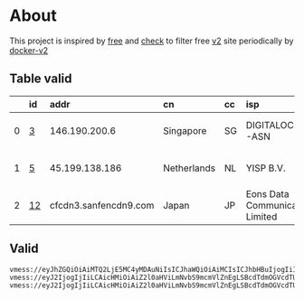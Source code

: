 
# About

This project is inspired by [free](https://github.com/freefq/free) and [check](https://github.com/yeahwu/check) to filter free [v2](https://github.com/v2fly/v2ray-core) site periodically by [docker-v2](https://hub.docker.com/r/v2ray/official)

    

## Table valid
|    | id                   | addr                  | cn          | cc   | isp                              | ip             | chatgpt          |
|---:|:---------------------|:----------------------|:------------|:-----|:---------------------------------|:---------------|:-----------------|
|  0 | [3](config/3.json)   | 146.190.200.6         | Singapore   | SG   | DIGITALOCEAN-ASN                 | 143.198.219.20 | Yes (Region: SG) |
|  1 | [5](config/5.json)   | 45.199.138.186        | Netherlands | NL   | YISP B.V.                        | 154.84.1.122   | Yes (Region: NL) |
|  2 | [12](config/12.json) | cfcdn3.sanfencdn9.com | Japan       | JP   | Eons Data Communications Limited | 38.207.152.110 | Yes (Region: US) |

## Valid
```
vmess://eyJhZGQiOiAiMTQ2LjE5MC4yMDAuNiIsICJhaWQiOiAiMCIsICJhbHBuIjogIiIsICJmcCI6ICIiLCAiaG9zdCI6ICJtZWRpYS1leHAxLmxpY2RuLmNvbSIsICJpZCI6ICIyNjVhMTYzZi00MDVlLTQ3Y2UtZTQyMy04ZWY4ZTJkNGJhNGUiLCAibmV0IjogIndzIiwgInBhdGgiOiAiL09OSElUX0FETUlOX1RFQU0iLCAicG9ydCI6ICIzNDY0NSIsICJwcyI6ICJnaXRodWIuY29tL2ZyZWVmcSAtIFx1N2Y4ZVx1NTZmZCAgMyIsICJzY3kiOiAiYXV0byIsICJzbmkiOiAiIiwgInRscyI6ICIiLCAidHlwZSI6ICIiLCAidiI6ICIyIn0=
vmess://eyJ2IjogIjIiLCAicHMiOiAiZ2l0aHViLmNvbS9mcmVlZnEgLSBcdTdmOGVcdTU2ZmRcdTUyYTBcdTUyMjlcdTc5OGZcdTVjM2NcdTRlOWFcdTVkZGVcdTU3MjNcdTRmNTVcdTU4NWVNVUxUQUNPTVx1NjczYVx1NjIzZiA1IiwgImFkZCI6ICI0NS4xOTkuMTM4LjE4NiIsICJwb3J0IjogMzAwMDAsICJpZCI6ICI0ZWMwYWU2Mi1kZTA5LTQwMjktOTA0YS0wMzEzZDQ2MjhlY2YiLCAiYWlkIjogNjQsICJzY3kiOiAiYXV0byIsICJuZXQiOiAid3MiLCAiaG9zdCI6ICJ3d3cuMTkyMjkzNjIueHl6IiwgInBhdGgiOiAiL3BhdGgvMTY5NzM3Njc4Mjg3OSIsICJ0bHMiOiAidGxzIn0=
vmess://eyJ2IjogIjIiLCAicHMiOiAiZ2l0aHViLmNvbS9mcmVlZnEgLSBcdTdmOGVcdTU2ZmRDbG91ZEZsYXJlXHU4MjgyXHU3MGI5IDEyIiwgImFkZCI6ICJjZmNkbjMuc2FuZmVuY2RuOS5jb20iLCAicG9ydCI6IDgwLCAiaWQiOiAiMmMxYTdjYjYtNjIyZC00YjBkLWFhYzQtMTQ5ZmNiZmYxMTA0IiwgImFpZCI6IDAsICJzY3kiOiAiYXV0byIsICJuZXQiOiAid3MiLCAiaG9zdCI6ICJqcDE3YWFiNzJhNy5jaHZzaWZldHJqLnh5eiIsICJwYXRoIjogIi92aWRlby91dWJDZEp0SyIsICJ0bHMiOiAiIn0=
```

